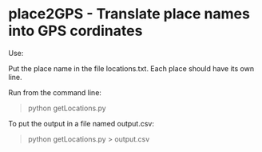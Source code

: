 place2GPS - Translate place names into GPS cordinates
========================================================

Use:

Put the place name in the file locations.txt.
Each place should have its own line.

Run from the command line:
> python getLocations.py

To put the output in a file named output.csv:
> python getLocations.py > output.csv

